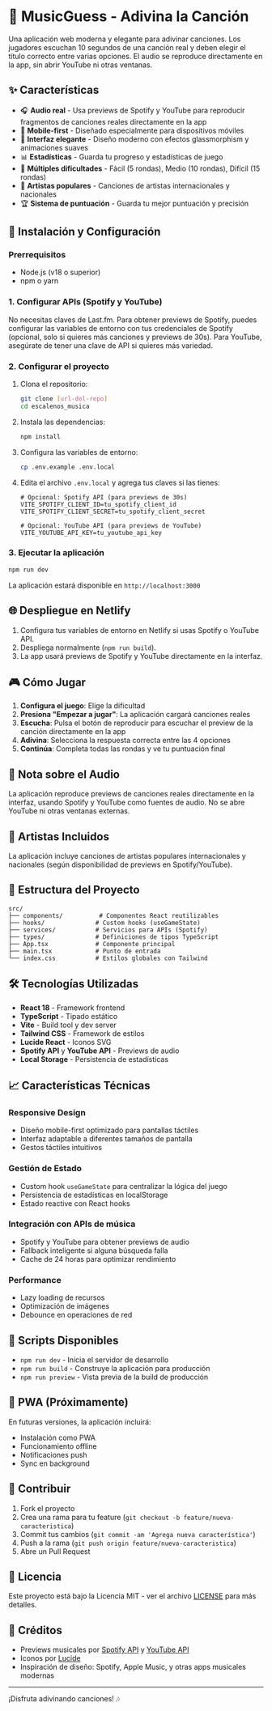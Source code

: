 
# 🎵 MusicGuess - Adivina la Canción

Una aplicación web moderna y elegante para adivinar canciones. Los jugadores escuchan 10 segundos de una canción real y deben elegir el título correcto entre varias opciones. El audio se reproduce directamente en la app, sin abrir YouTube ni otras ventanas.

## ✨ Características

- 🎧 **Audio real** - Usa previews de Spotify y YouTube para reproducir fragmentos de canciones reales directamente en la app
- 📱 **Mobile-first** - Diseñado especialmente para dispositivos móviles
- 🎨 **Interfaz elegante** - Diseño moderno con efectos glassmorphism y animaciones suaves
- 📊 **Estadísticas** - Guarda tu progreso y estadísticas de juego
- 🎯 **Múltiples dificultades** - Fácil (5 rondas), Medio (10 rondas), Difícil (15 rondas)
- 🎵 **Artistas populares** - Canciones de artistas internacionales y nacionales
- 🏆 **Sistema de puntuación** - Guarda tu mejor puntuación y precisión

## 🚀 Instalación y Configuración


### Prerrequisitos

- Node.js (v18 o superior)
- npm o yarn


### 1. Configurar APIs (Spotify y YouTube)

No necesitas claves de Last.fm. Para obtener previews de Spotify, puedes configurar las variables de entorno con tus credenciales de Spotify (opcional, solo si quieres más canciones y previews de 30s). Para YouTube, asegúrate de tener una clave de API si quieres más variedad.

### 2. Configurar el proyecto

1. Clona el repositorio:
   ```bash
   git clone [url-del-repo]
   cd escalenos_musica
   ```

2. Instala las dependencias:
   ```bash
   npm install
   ```

3. Configura las variables de entorno:
   ```bash
   cp .env.example .env.local
   ```


4. Edita el archivo `.env.local` y agrega tus claves si las tienes:
   ```env
   # Opcional: Spotify API (para previews de 30s)
   VITE_SPOTIFY_CLIENT_ID=tu_spotify_client_id
   VITE_SPOTIFY_CLIENT_SECRET=tu_spotify_client_secret

   # Opcional: YouTube API (para previews de YouTube)
   VITE_YOUTUBE_API_KEY=tu_youtube_api_key
   ```


### 3. Ejecutar la aplicación

```bash
npm run dev
```

La aplicación estará disponible en `http://localhost:3000`


## 🌐 Despliegue en Netlify

1. Configura tus variables de entorno en Netlify si usas Spotify o YouTube API.
2. Despliega normalmente (`npm run build`).
3. La app usará previews de Spotify y YouTube directamente en la interfaz.


## 🎮 Cómo Jugar

1. **Configura el juego**: Elige la dificultad
2. **Presiona "Empezar a jugar"**: La aplicación cargará canciones reales
3. **Escucha**: Pulsa el botón de reproducir para escuchar el preview de la canción directamente en la app
4. **Adivina**: Selecciona la respuesta correcta entre las 4 opciones
5. **Continúa**: Completa todas las rondas y ve tu puntuación final


## 🎵 Nota sobre el Audio

La aplicación reproduce previews de canciones reales directamente en la interfaz, usando Spotify y YouTube como fuentes de audio. No se abre YouTube ni otras ventanas externas.


## 🎵 Artistas Incluidos

La aplicación incluye canciones de artistas populares internacionales y nacionales (según disponibilidad de previews en Spotify/YouTube).

## 📁 Estructura del Proyecto

```
src/
├── components/          # Componentes React reutilizables
├── hooks/              # Custom hooks (useGameState)
├── services/           # Servicios para APIs (Spotify)
├── types/              # Definiciones de tipos TypeScript
├── App.tsx             # Componente principal
├── main.tsx            # Punto de entrada
└── index.css           # Estilos globales con Tailwind
```


## 🛠️ Tecnologías Utilizadas

- **React 18** - Framework frontend
- **TypeScript** - Tipado estático
- **Vite** - Build tool y dev server
- **Tailwind CSS** - Framework de estilos
- **Lucide React** - Iconos SVG
- **Spotify API** y **YouTube API** - Previews de audio
- **Local Storage** - Persistencia de estadísticas

## 📈 Características Técnicas

### Responsive Design
- Diseño mobile-first optimizado para pantallas táctiles
- Interfaz adaptable a diferentes tamaños de pantalla
- Gestos táctiles intuitivos

### Gestión de Estado
- Custom hook `useGameState` para centralizar la lógica del juego
- Persistencia de estadísticas en localStorage
- Estado reactive con React hooks


### Integración con APIs de música
- Spotify y YouTube para obtener previews de audio
- Fallback inteligente si alguna búsqueda falla
- Cache de 24 horas para optimizar rendimiento

### Performance
- Lazy loading de recursos
- Optimización de imágenes
- Debounce en operaciones de red

## 🔧 Scripts Disponibles

- `npm run dev` - Inicia el servidor de desarrollo
- `npm run build` - Construye la aplicación para producción
- `npm run preview` - Vista previa de la build de producción

## 📱 PWA (Próximamente)

En futuras versiones, la aplicación incluirá:
- Instalación como PWA
- Funcionamiento offline
- Notificaciones push
- Sync en background

## 🤝 Contribuir

1. Fork el proyecto
2. Crea una rama para tu feature (`git checkout -b feature/nueva-caracteristica`)
3. Commit tus cambios (`git commit -am 'Agrega nueva característica'`)
4. Push a la rama (`git push origin feature/nueva-caracteristica`)
5. Abre un Pull Request

## 📄 Licencia

Este proyecto está bajo la Licencia MIT - ver el archivo [LICENSE](LICENSE) para más detalles.


## 🎵 Créditos

- Previews musicales por [Spotify API](https://developer.spotify.com/) y [YouTube API](https://developers.google.com/youtube)
- Iconos por [Lucide](https://lucide.dev/)
- Inspiración de diseño: Spotify, Apple Music, y otras apps musicales modernas

---

¡Disfruta adivinando canciones! 🎶
